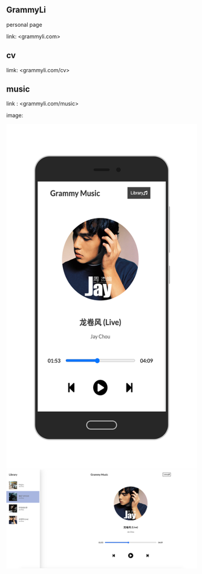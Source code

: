 ## GrammyLi 
personal page

link: <grammyli.com> 

## cv

limk: <grammyli.com/cv>
## music

link : <grammyli.com/music>

image: 

<img src="./img/../%20img/music.png">

<img src="./img/../%20img/music-pc.png">
